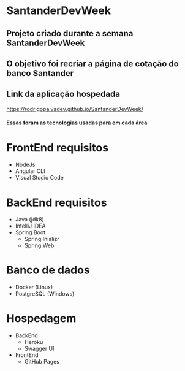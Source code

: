 # SantanderDevWeek
## Projeto criado durante a semana SantanderDevWeek 
## O objetivo foi recriar a página de cotação do banco Santander

## Link da aplicação hospedada
  https://rodrigopaivadev.github.io/SantanderDevWeek/


#### Essas foram as tecnologias usadas para em cada área
# FrontEnd requisitos
- NodeJs
- Angular CLI
- Visual Studio Code

# BackEnd requisitos
- Java (jdk8)
- IntelliJ IDEA
- Spring Boot 
  - Spring Inializr
  - Spring Web

# Banco de dados
- Docker (Linux)
- PostgreSQL (Windows)

# Hospedagem
- BackEnd
  - Heroku
  - Swagger UI
- FrontEnd
  - GitHub Pages 



